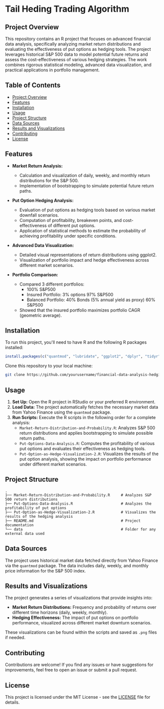 # Tail Heding Trading Algorithm

## Project Overview

This repository contains an R project that focuses on advanced financial data analysis, specifically analyzing market return distributions and evaluating the effectiveness of put options as hedging tools. The project leverages historical S&P 500 data to model potential future returns and assess the cost-effectiveness of various hedging strategies. The work combines rigorous statistical modeling, advanced data visualization, and practical applications in portfolio management.

## Table of Contents

- [Project Overview](#project-overview)
- [Features](#features)
- [Installation](#installation)
- [Usage](#usage)
- [Project Structure](#project-structure)
- [Data Sources](#data-sources)
- [Results and Visualizations](#results-and-visualizations)
- [Contributing](#contributing)
- [License](#license)

## Features

- **Market Return Analysis:**
  - Calculation and visualization of daily, weekly, and monthly return distributions for the S&P 500.
  - Implementation of bootstrapping to simulate potential future return paths.
  
- **Put Option Hedging Analysis:**
  - Evaluation of put options as hedging tools based on various market downfall scenarios.
  - Computation of profitability, breakeven points, and cost-effectiveness of different put options.
  - Application of statistical methods to estimate the probability of achieving profitability under specific conditions.

- **Advanced Data Visualization:**
  - Detailed visual representations of return distributions using ggplot2.
  - Visualization of portfolio impact and hedge effectiveness across different market scenarios.

- **Portfolio Comparison:**
  - Compared 3 different portfolios:
      - 100% S&P500
      - Insured Portfolio: 3% options 97% S&P500
      - Balanced Portfolio: 40% Bonds (5% annual yield as proxy) 60% S&P500
   - Showed that the insured portfolio maximizes portfolio CAGR (geometric average).

## Installation

To run this project, you'll need to have R and the following R packages installed:

```r
install.packages(c("quantmod", "lubridate", "ggplot2", "dplyr", "tidyr"))
```

Clone this repository to your local machine:

```bash
git clone https://github.com/yourusername/financial-data-analysis-hedging.git
```

## Usage

1. **Set Up:** Open the R project in RStudio or your preferred R environment.
2. **Load Data:** The project automatically fetches the necessary market data from Yahoo Finance using the `quantmod` package.
3. **Run Scripts:** Execute the R scripts in the following order for a complete analysis:
   - `Market-Return-Distribution-and-Probability.R`: Analyzes S&P 500 return distributions and applies bootstrapping to simulate possible return paths.
   - `Put-Options-Data-Analysis.R`: Computes the profitability of various put options and evaluates their effectiveness as hedging tools.
   - `Put-Option-as-Hedge-Visualization-2.R`: Visualizes the results of the put option analysis, showing the impact on portfolio performance under different market scenarios.

## Project Structure

```
.
├── Market-Return-Distribution-and-Probability.R     # Analyzes S&P 500 return distributions
├── Put-Options-Data-Analysis.R                      # Analyzes the profitability of put options
├── Put-Option-as-Hedge-Visualization-2.R            # Visualizes the results of the hedging analysis
├── README.md                                        # Project documentation
└── data                                             # Folder for any external data used
```

## Data Sources

The project uses historical market data fetched directly from Yahoo Finance via the `quantmod` package. The data includes daily, weekly, and monthly price information for the S&P 500 index.

## Results and Visualizations

The project generates a series of visualizations that provide insights into:

- **Market Return Distributions:** Frequency and probability of returns over different time horizons (daily, weekly, monthly).
- **Hedging Effectiveness:** The impact of put options on portfolio performance, visualized across different market downturn scenarios.

These visualizations can be found within the scripts and saved as `.png` files if needed.

## Contributing

Contributions are welcome! If you find any issues or have suggestions for improvements, feel free to open an issue or submit a pull request.

## License

This project is licensed under the MIT License - see the [LICENSE](LICENSE) file for details.
